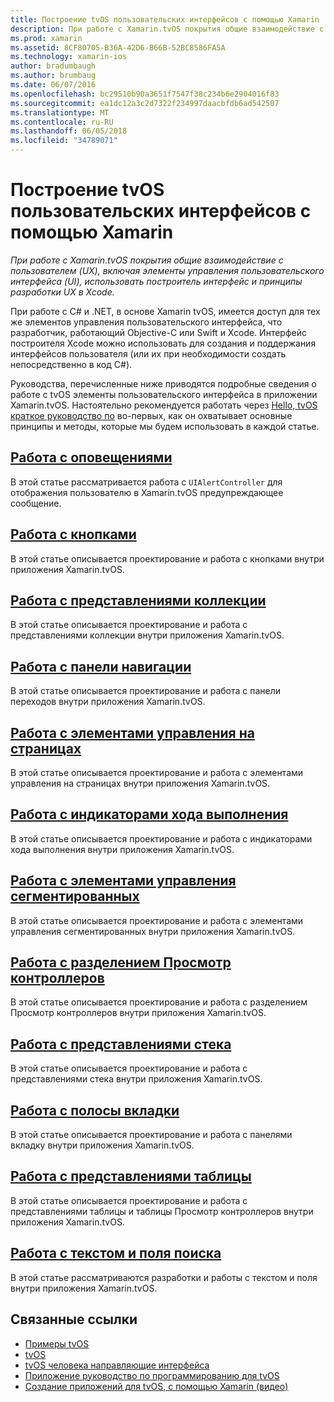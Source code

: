 ```yaml
---
title: Построение tvOS пользовательских интерфейсов с помощью Xamarin
description: При работе с Xamarin.tvOS покрытия общие взаимодействие с пользователем (UX), включая элементы управления пользовательского интерфейса (UI), использовать построитель интерфейс и принципы разработки UX в Xcode.
ms.prod: xamarin
ms.assetid: 8CF80705-B36A-42D6-B66B-52BC8586FA5A
ms.technology: xamarin-ios
author: bradumbaugh
ms.author: brumbaug
ms.date: 06/07/2016
ms.openlocfilehash: bc29510b90a3651f7547f38c234b6e2904016f83
ms.sourcegitcommit: ea1dc12a3c2d7322f234997daacbfdb6ad542507
ms.translationtype: MT
ms.contentlocale: ru-RU
ms.lasthandoff: 06/05/2018
ms.locfileid: "34789071"
---
```

# <a name="building-tvos-user-interfaces-with-xamarin"></a>Построение tvOS пользовательских интерфейсов с помощью Xamarin

_При работе с Xamarin.tvOS покрытия общие взаимодействие с пользователем (UX), включая элементы управления пользовательского интерфейса (UI), использовать построитель интерфейс и принципы разработки UX в Xcode._

При работе с C# и .NET, в основе Xamarin tvOS, имеется доступ для тех же элементов управления пользовательского интерфейса, что разработчик, работающий Objective-C или Swift и Xcode. Интерфейс построителя Xcode можно использовать для создания и поддержания интерфейсов пользователя (или их при необходимости создать непосредственно в код C#).

Руководства, перечисленные ниже приводятся подробные сведения о работе с tvOS элементы пользовательского интерфейса в приложении Xamarin.tvOS. Настоятельно рекомендуется работать через [Hello, tvOS краткое руководство по](~/ios/tvos/get-started/hello-tvos.md) во-первых, как он охватывает основные принципы и методы, которые мы будем использовать в каждой статье.

## <a name="working-with-alertsiostvosuser-interfacealertsmd"></a>[Работа с оповещениями](~/ios/tvos/user-interface/alerts.md)

В этой статье рассматривается работа с `UIAlertController` для отображения пользователю в Xamarin.tvOS предупреждающее сообщение.

## <a name="working-with-buttonsiostvosuser-interfacebuttonsmd"></a>[Работа с кнопками](~/ios/tvos/user-interface/buttons.md)

В этой статье описывается проектирование и работа с кнопками внутри приложения Xamarin.tvOS.

## <a name="working-with-collection-viewsiostvosuser-interfacecollection-viewsmd"></a>[Работа с представлениями коллекции](~/ios/tvos/user-interface/collection-views.md)

В этой статье описывается проектирование и работа с представлениями коллекции внутри приложения Xamarin.tvOS.

## <a name="working-with-navigation-barsiostvosuser-interfacenavigation-barsmd"></a>[Работа с панели навигации](~/ios/tvos/user-interface/navigation-bars.md)

В этой статье описывается проектирование и работа с панели переходов внутри приложения Xamarin.tvOS.

## <a name="working-with-page-controlsiostvosuser-interfacepage-controlsmd"></a>[Работа с элементами управления на страницах](~/ios/tvos/user-interface/page-controls.md)

В этой статье описывается проектирование и работа с элементами управления на страницах внутри приложения Xamarin.tvOS.

## <a name="working-with-progress-indicatorsiostvosuser-interfaceprogress-indicatorsmd"></a>[Работа с индикаторами хода выполнения](~/ios/tvos/user-interface/progress-indicators.md)

В этой статье описывается проектирование и работа с индикаторами хода выполнения внутри приложения Xamarin.tvOS.

## <a name="working-with-segmented-controlsiostvosuser-interfacesegmented-controlsmd"></a>[Работа с элементами управления сегментированных](~/ios/tvos/user-interface/segmented-controls.md)

В этой статье описывается проектирование и работа с элементами управления сегментированных внутри приложения Xamarin.tvOS.

## <a name="working-with-split-view-controllersiostvosuser-interfacesplit-viewsmd"></a>[Работа с разделением Просмотр контроллеров](~/ios/tvos/user-interface/split-views.md)

В этой статье описывается проектирование и работа с разделением Просмотр контроллеров внутри приложения Xamarin.tvOS.

## <a name="working-with-stack-viewsiostvosuser-interfacestacked-viewsmd"></a>[Работа с представлениями стека](~/ios/tvos/user-interface/stacked-views.md)

В этой статье описывается проектирование и работа с представлениями стека внутри приложения Xamarin.tvOS.

## <a name="working-with-tab-barsiostvosuser-interfacetab-barsmd"></a>[Работа с полосы вкладки](~/ios/tvos/user-interface/tab-bars.md)

В этой статье описывается проектирование и работа с панелями вкладку внутри приложения Xamarin.tvOS.

## <a name="working-with-table-viewsiostvosuser-interfacetable-viewsmd"></a>[Работа с представлениями таблицы](~/ios/tvos/user-interface/table-views.md)

В этой статье описывается проектирование и работа с представлениями таблицы и таблицы Просмотр контроллеров внутри приложения Xamarin.tvOS.

## <a name="working-with-text-and-search-fieldsiostvosuser-interfacetext-fields-and-searchmd"></a>[Работа с текстом и поля поиска](~/ios/tvos/user-interface/text-fields-and-search.md)

В этой статье рассматриваются разработки и работы с текстом и поля внутри приложения Xamarin.tvOS.



## <a name="related-links"></a>Связанные ссылки

- [Примеры tvOS](https://developer.xamarin.com/samples/tvos/all/)
- [tvOS](https://developer.apple.com/tvos/)
- [tvOS человека направляющие интерфейса](https://developer.apple.com/tvos/human-interface-guidelines/)
- [Приложение руководство по программированию для tvOS](https://developer.apple.com/library/prerelease/tvos/documentation/General/Conceptual/AppleTV_PG/)
- [Создание приложений для tvOS, с помощью Xamarin (видео)](https://university.xamarin.com/lightninglectures/tvos-with-xamarin)
